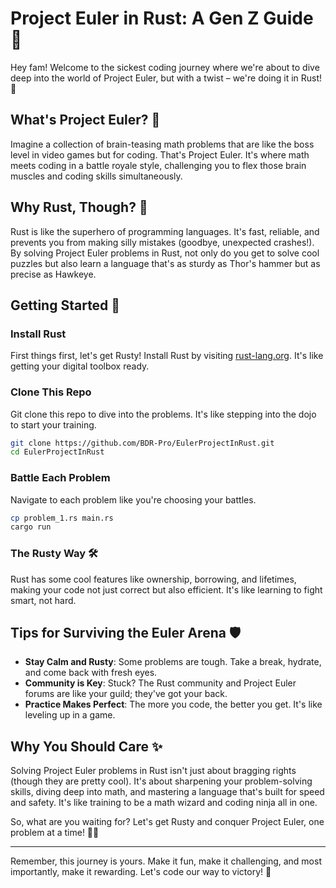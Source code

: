 # Project Euler in Rust: A Gen Z Guide 🚀

Hey fam! Welcome to the sickest coding journey where we're about to dive deep into the world of Project Euler, but with a twist – we're doing it in Rust! 🦀

## What's Project Euler? 🤔

Imagine a collection of brain-teasing math problems that are like the boss level in video games but for coding. That's Project Euler. It's where math meets coding in a battle royale style, challenging you to flex those brain muscles and coding skills simultaneously.

## Why Rust, Though? 🦀

Rust is like the superhero of programming languages. It's fast, reliable, and prevents you from making silly mistakes (goodbye, unexpected crashes!). By solving Project Euler problems in Rust, not only do you get to solve cool puzzles but also learn a language that's as sturdy as Thor's hammer but as precise as Hawkeye.

## Getting Started 🚀

### Install Rust

First things first, let's get Rusty! Install Rust by visiting [rust-lang.org](https://www.rust-lang.org/tools/install). It's like getting your digital toolbox ready.

### Clone This Repo

Git clone this repo to dive into the problems. It's like stepping into the dojo to start your training.

```bash
git clone https://github.com/BDR-Pro/EulerProjectInRust.git
cd EulerProjectInRust
```

### Battle Each Problem

Navigate to each problem like you're choosing your battles.

```bash
cp problem_1.rs main.rs
cargo run
```

### The Rusty Way 🛠

Rust has some cool features like ownership, borrowing, and lifetimes, making your code not just correct but also efficient. It's like learning to fight smart, not hard.

## Tips for Surviving the Euler Arena 🛡

- **Stay Calm and Rusty**: Some problems are tough. Take a break, hydrate, and come back with fresh eyes.
- **Community is Key**: Stuck? The Rust community and Project Euler forums are like your guild; they've got your back.
- **Practice Makes Perfect**: The more you code, the better you get. It's like leveling up in a game.

## Why You Should Care ✨

Solving Project Euler problems in Rust isn't just about bragging rights (though they are pretty cool). It's about sharpening your problem-solving skills, diving deep into math, and mastering a language that's built for speed and safety. It's like training to be a math wizard and coding ninja all in one.

So, what are you waiting for? Let's get Rusty and conquer Project Euler, one problem at a time! 🚀🦀

---

Remember, this journey is yours. Make it fun, make it challenging, and most importantly, make it rewarding. Let's code our way to victory! 🎉
